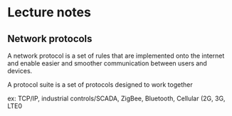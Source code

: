 # Lecture notes

## Network protocols&#x20;

A network protocol is a set of rules that are implemented onto the internet and enable easier and smoother communication between users and devices.&#x20;



A protocol suite is a set of protocols designed to work together&#x20;

ex: TCP/IP, industrial controls/SCADA, ZigBee, Bluetooth, Cellular (2G, 3G, LTE0 &#x20;







&#x20;







